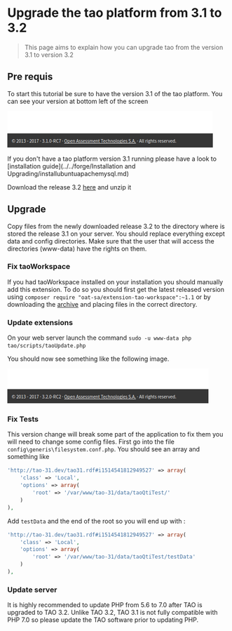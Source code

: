 <!--
created_at: '2017-10-30 13:49:42'
tags:
    - 'Developer Guide'
    - 'Installation and Upgrading'
-->

# Upgrade the tao platform from 3.1 to 3.2

> This page aims to explain how you can upgrade tao from the version 3.1 to version 3.2

## Pre requis

To start this tutorial be sure to have the version 3.1 of the tao platform.
You can see your version at bottom left of the screen

![release 3.1 footer](../resources/release3.2/release3-1.png)

If you don't have a tao platform version 3.1 running please have a look to [installation guide](../../forge/Installation and Upgrading/installubuntuapachemysql.md)


Download the release 3.2 [here](https://www.taotesting.com/get-tao/official-tao-packages) and unzip it

## Upgrade

Copy files from the newly downloaded release 3.2 to the directory where is stored the release 3.1 on your server.
You should replace everything except data and config directories.
Make sure that the user that will access the directories (www-data) have the rights on them.

### Fix taoWorkspace

If you had taoWorkspace installed on your installation you should manually add this extension.
To do so you should first get the latest released version using `composer require "oat-sa/extension-tao-workspace":~1.1` or by downloading the [archive](https://github.com/oat-sa/extension-tao-workspace/releases) and placing files in the correct directory.

### Update extensions
On your web server launch the command `sudo -u www-data php tao/scripts/taoUpdate.php`

You should now see something like the following image.

![release 3.2 footer](../resources/release3.2/release3-2.png)

### Fix Tests

This version change will break some part of the application to fix them you will need to change some config files.
First go into the file `config\generis\filesystem.conf.php`. You should see an array and something like 
```php
'http://tao-31.dev/tao31.rdf#i1514541812949527' => array(
    'class' => 'Local',
    'options' => array(
        'root' => '/var/www/tao-31/data/taoQtiTest/'
    )
),
```
Add `testData` and the end of the root so you will end up with : 
```php
'http://tao-31.dev/tao31.rdf#i1514541812949527' => array(
    'class' => 'Local',
    'options' => array(
        'root' => '/var/www/tao-31/data/taoQtiTest/testData'
    )
),
```

### Update server
It is highly recommended to update PHP from 5.6 to 7.0 after TAO is upgraded to TAO 3.2. Unlike TAO 3.2, TAO 3.1 is not fully compatible with PHP 7.0 so please update the TAO software prior to updating PHP.
